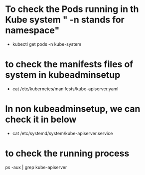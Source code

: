# To check the Pods running in th Kube system " -n stands for namespace"

- kubectl get pods -n kube-system


# to check the manifests files of system in kubeadminsetup
- cat /etc/kubernetes/manifests/kube-apiserver.yaml


# In non kubeadminsetup, we can check it in below 

- cat /etc/systemd/system/kube-apiserver.service

# to check the running process
ps -aux | grep kube-apiserver
